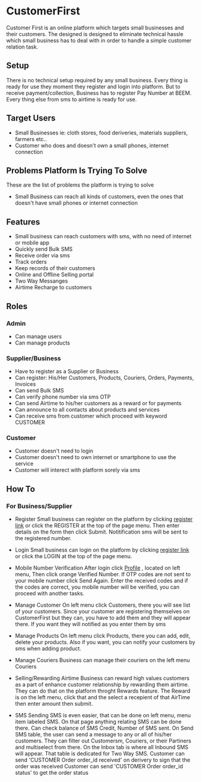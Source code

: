 # CustomerFirst

Customer First is an online platform which targets small businesses and their customers. The designed is designed to eliminate technical hassle which small business has to deal with in order to handle a simple customer relation task.

## Setup
There is no technical setup required by any small business. Every thing is ready for use they moment they register and login into platform. But to receive payment/collection, Business has to register Pay Number at BEEM. Every thing else from sms to airtime is ready for use.

## Target Users
- Small Businesses ie: cloth stores, food deriveries, materials suppliers, farmers etc..
- Customer who does and doesn't own a small phones, internet connection

## Problems Platform Is Trying To Solve
These are the list of problems the platform is trying to solve
- Small Business can reach all kinds of customers, even the ones that doesn't have small phones or internet connection

## Features
- Small business can reach customers with sms, with no need of internet or mobile app
- Quickly send Bulk SMS
- Receive order via sms
- Track orders
- Keep records of their customers
- Online and Offline Selling portal 
- Two Way Messanges
- Airtime Recharge to customers

## Roles
### Admin
- Can manage users
- Can manage products

### Supplier/Business
- Have to register as a Supplier or Business
- Can register: His/Her Customers, Products, Couriers, Orders, Payments, Invoices
- Can send Bulk SMS
- Can verify phone number via sms OTP
- Can send Airtime to his/her customers as a reward or for payments
- Can announce to all contacts about products and services
- Can receive sms from customer which proceed with keyword CUSTOMER

### Customer
- Customer doesn't need to login
- Customer doesn't need to own internet or smartphone to use the service
- Customer will interect with platform sorely via sms


## How To
### For Business/Supplier
- Register
Small business can register on the platform by clicking [register link](http://customer.martian4x.com/supplier_register) or click the REGISTER at the top of the page menu. Then enter details on the form then click Submit. Notitification sms will be sent to the registered number.

- Login
Small business can login on the platform by clicking [register link](http://customer.martian4x.com/login) or click the LOGIN at the top of the page menu.

- Mobile Number Verification
After login click [Profile](http://customer.martian4x.com/profile) , located on left menu, Then click orange Verified Number. If OTP codes are not sent to your mobile number click Send Again. Enter the received codes and if the codes are correct, you mobile number will be verified, you can proceed with another tasks.

- Manage Customer
On left menu click Customers, there you will see list of your customers. Since your customer are registering themselves on CustomerFirst but they can, you have to add them and they will appear there.
If you want they will notified as you enter them by sms

- Manage Products
On left menu click Products, there you can add, edit, delete your products. Also if you want, you can notify your customers by sms when adding product.

- Manage Couriers
Business can manage their couriers on the left menu Couriers

- Selling/Rewarding Airtime
Business can reward high values customers as a part of enhance customer relationship by rewarding them airtime. They can do that on the platform throght Rewards feature. The Reward is on the left menu, click that and the select a recepient of that AirTime then enter amount then submit.

- SMS
Sending SMS is even easier, that can be done on left menu, menu item labeled SMS. On that page anything relating SMS can be done there. Can check balance of SMS Credit, Number of SMS sent.
On Send SMS table, the user can send a message to any or all of his/her customers. They can filter out Customersm, Couriers, or their Partiners and multiselect from there. 
On the Inbox tab is where all Inbound SMS will appear. That table is dedicated for Two Way SMS.
Customer can send 'CUSTOMER Order order_id received' on derivery to sign that the order was received
Customer can send 'CUSTOMER Order order_id status' to get the order status

